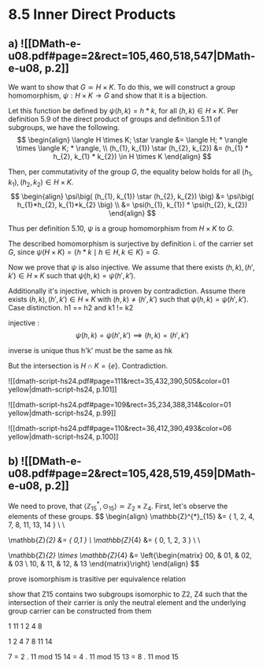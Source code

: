 
# 8.5 Inner Direct Products

## a) ![[DMath-e-u08.pdf#page=2&rect=105,460,518,547|DMath-e-u08, p.2]]

We want to show that $G \simeq H \times K$. To do this, we will construct a group homomorphism, $\psi :H \times K \to G$ and show that it is a bijection.

Let this function be defined by $\psi(h, k) = h * k$, for all $(h,k) \in H \times K$. Per definition 5.9 of the direct product of groups and definition 5.11 of subgroups, we have the following.
$$
\begin{align}
\langle H \times K; \star \rangle &= \langle H; * \rangle \times \langle K; * \rangle, \\
(h_{1}, k_{1}) \star (h_{2}, k_{2}) &= (h_{1} * h_{2}, k_{1} * k_{2}) \in H \times K
\end{align}
$$

Then, per commutativity of the group $G$, the equality below holds for all $(h_{1}, k_{1}), (h_{2}, k_{2}) \in H \times K$.
$$
\begin{align}
\psi\big( (h_{1}, k_{1}) \star (h_{2}, k_{2}) \big) &= \psi\big( h_{1}*h_{2}, k_{1}*k_{2} \big) \\
&= \psi(h_{1}, k_{1}) * \psi(h_{2}, k_{2})
\end{align}
$$

Thus per definition 5.10, $\psi$ is a group homomorphism from $H \times K$ to $G$.

The described homomorphism is surjective by definition $\mathrm{i.}$ of the carrier set $G$, since $\psi(H \times K) = \{ h * k \mid h \in H, k \in K \} = G$. 

Now we prove that $\psi$ is also injective. We assume that there exists $(h,k), (h', k') \in H \times K$ such that $\psi(h,k) = \psi(h', k')$. 


Additionally it's injective, which is proven by contradiction. Assume there exists $(h,k), (h', k') \in H \times K$ with $(h,k) \neq (h', k')$ such that $\psi(h,k) = \psi(h', k')$. Case distinction. h1 == h2 and k1 != k2 




injective :
$$
\psi(h, k) = \psi(h', k') \implies (h, k) = (h', k')
$$


inverse is unique thus h'k' must be the same as hk






But the intersection is $H \cap K = \{ e \}$. Contradiction.


![[dmath-script-hs24.pdf#page=111&rect=35,432,390,505&color=01 yellow|dmath-script-hs24, p.101]]

![[dmath-script-hs24.pdf#page=109&rect=35,234,388,314&color=01 yellow|dmath-script-hs24, p.99]]

![[dmath-script-hs24.pdf#page=110&rect=36,412,390,493&color=06 yellow|dmath-script-hs24, p.100]]




## b) ![[DMath-e-u08.pdf#page=2&rect=105,428,519,459|DMath-e-u08, p.2]]
We need to prove, that $\langle \mathbb{Z}^{*}_{15}, \odot_{15} \rangle \simeq \mathbb{Z}_{2} \times \mathbb{Z}_{4}$. First, let's observe the elements of these groups.
$$
\begin{align}
\mathbb{Z}^{*}_{15} &= \{ 1, 2, 4, 7, 8, 11, 13, 14 \} \\ \\

\mathbb{Z}_{2} &= \{ 0,1 \} \\
\mathbb{Z}_{4} &= \{ 0, 1, 2, 3 \} \\ \\

\mathbb{Z}_{2} \times \mathbb{Z}_{4} &= \left\{\begin{matrix}
00, & 01, & 02, & 03 \\
10, & 11, & 12, & 13
\end{matrix}\right\}
\end{align}
$$




prove isomorphism is trasitive per equivalence relation

show that Z15 contains two subgroups isomorphic to Z2, Z4 such that the intersection of their carrier is only the neutral element and the underlying group carrier can be constructed from them

1 11
1 2 4 8




1 2 4 7 8 11 14

7 = 2 . 11 mod 15
14 = 4 . 11 mod 15
13 = 8 . 11 mod 15

